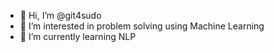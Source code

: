 - 👋 Hi, I’m @git4sudo
- 👀 I’m interested in problem solving using Machine Learning
- 🌱 I’m currently learning NLP


<!---
git4sudo/git4sudo is a ✨ special ✨ repository because its `README.md` (this file) appears on your GitHub profile.
You can click the Preview link to take a look at your changes.
--->
